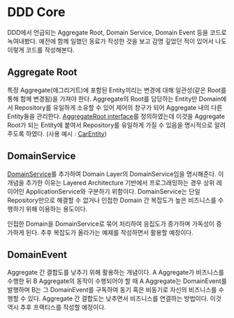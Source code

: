 # DDD Core
DDD에서 언급되는 Aggregate Root, Domain Service, Domain Event 등을 코드로 녹여내봤다.
예전에 함께 일했던 동료가 작성한 것을 보고 감명 깊었던 적이 있어서 나도 이렇게 코드를 작성해본다.

## Aggregate Root
특정 Aggregate(애그리거트)에 포함된 Entity끼리는 변경에 대해 일관성(같은 Root를 통해 함께 변경됨)을 가져야 한다. Aggregate의 Root를 담당하는 Entity만 Domain에서 Repository를 유일하게 소유할 수 있어 제어의 창구가 되어 Aggregate 내의 다른 Entity들을 관리한다. [AggregateRoot interface](./src/main/kotlin/com/traeper/ddd/core/AggregateRoot.kt)를 정의하였는데 이것을 Aggregate Root가 되는 Entity에 붙여서 Repository를 유일하게 가질 수 있음을 명시적으로 알려주도록 하였다. (사용 예시 : [CarEntity](../car_factory/src/main/kotlin/com/traeper/car_factory/ddd/domain/car/CarEntity.kt)) 


## DomainService
[DomainService](./src/main/kotlin/com/traeper/ddd/core/DomainService.kt)를 추가하여 Domain Layer의 DomainService임을 명시해준다. 이 개념을 추가한 이유는 Layered Architecture 기반에서 프로그래밍하는 경우 상위 레이어인 ApplicationService와 구분하기 위함이다. DomainService는 단일 Repository만으로 해결할 수 없거나 인접한 Domain 간 복잡도가 높은 비즈니스를 수행하기 위해 이용하는 용도이다. 

인접한 Domain을 DomainService로 묶어 처리하여 응집도가 증가하며 가독성이 증가하게 된다. 추후 복잡도가 올라가는 예제를 작성하면서 활용할 예정이다.


## DomainEvent
Aggregate 간 결합도를 낮추기 위해 활용하는 개념이다. A Aggregate가 비즈니스를 수행한 뒤 B Aggregate의 동작이 수행되어야 할 때 A Aggregate는 DomainEvent를 발행하며 B는 그 DomainEvent를 구독하여 동기 혹은 비동기로 자신의 비즈니스를 수행할 수 있다. Aggregate 간 결합도는 낮추면서 비즈니스를 연결하는 방법이다. 이것 역시 추후 프랙티스를 작성할 예정이다.